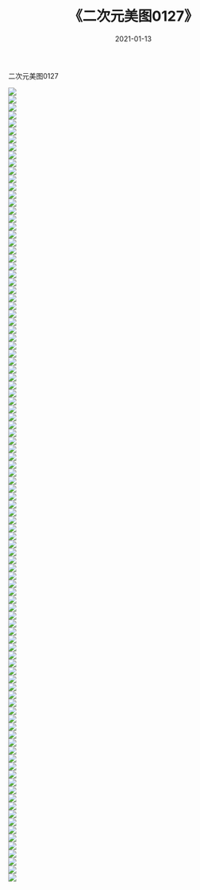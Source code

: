 ﻿---
layout: post
title:  《二次元美图0127》
date:   2021-01-13
img: http://imgx.orgx.ga/二次元/2021/二次元美图0127/000.jpg
categories: [美女, 清纯, 唯美]
---

二次元美图0127

 ![](http://imgx.orgx.ga/二次元/2021/二次元美图0127/001.jpg) <br>![](http://imgx.orgx.ga/二次元/2021/二次元美图0127/002.jpg) <br>![](http://imgx.orgx.ga/二次元/2021/二次元美图0127/003.jpg) <br>![](http://imgx.orgx.ga/二次元/2021/二次元美图0127/004.jpg) <br>![](http://imgx.orgx.ga/二次元/2021/二次元美图0127/005.jpg) <br>![](http://imgx.orgx.ga/二次元/2021/二次元美图0127/006.jpg) <br>![](http://imgx.orgx.ga/二次元/2021/二次元美图0127/007.jpg) <br>![](http://imgx.orgx.ga/二次元/2021/二次元美图0127/008.jpg) <br>![](http://imgx.orgx.ga/二次元/2021/二次元美图0127/009.jpg) <br>![](http://imgx.orgx.ga/二次元/2021/二次元美图0127/010.jpg) <br>![](http://imgx.orgx.ga/二次元/2021/二次元美图0127/011.jpg) <br>![](http://imgx.orgx.ga/二次元/2021/二次元美图0127/012.jpg) <br>![](http://imgx.orgx.ga/二次元/2021/二次元美图0127/013.jpg) <br>![](http://imgx.orgx.ga/二次元/2021/二次元美图0127/014.jpg) <br>![](http://imgx.orgx.ga/二次元/2021/二次元美图0127/015.jpg) <br>![](http://imgx.orgx.ga/二次元/2021/二次元美图0127/016.jpg) <br>![](http://imgx.orgx.ga/二次元/2021/二次元美图0127/017.jpg) <br>![](http://imgx.orgx.ga/二次元/2021/二次元美图0127/018.jpg) <br>![](http://imgx.orgx.ga/二次元/2021/二次元美图0127/019.jpg) <br>![](http://imgx.orgx.ga/二次元/2021/二次元美图0127/020.jpg) <br>![](http://imgx.orgx.ga/二次元/2021/二次元美图0127/021.jpg) <br>![](http://imgx.orgx.ga/二次元/2021/二次元美图0127/022.jpg) <br>![](http://imgx.orgx.ga/二次元/2021/二次元美图0127/023.jpg) <br>![](http://imgx.orgx.ga/二次元/2021/二次元美图0127/024.jpg) <br>![](http://imgx.orgx.ga/二次元/2021/二次元美图0127/025.jpg) <br>![](http://imgx.orgx.ga/二次元/2021/二次元美图0127/026.jpg) <br>![](http://imgx.orgx.ga/二次元/2021/二次元美图0127/027.jpg) <br>![](http://imgx.orgx.ga/二次元/2021/二次元美图0127/028.jpg) <br>![](http://imgx.orgx.ga/二次元/2021/二次元美图0127/029.jpg) <br>![](http://imgx.orgx.ga/二次元/2021/二次元美图0127/030.jpg) <br>![](http://imgx.orgx.ga/二次元/2021/二次元美图0127/031.jpg) <br>![](http://imgx.orgx.ga/二次元/2021/二次元美图0127/032.jpg) <br>![](http://imgx.orgx.ga/二次元/2021/二次元美图0127/033.jpg) <br>![](http://imgx.orgx.ga/二次元/2021/二次元美图0127/034.jpg) <br>![](http://imgx.orgx.ga/二次元/2021/二次元美图0127/035.jpg) <br>![](http://imgx.orgx.ga/二次元/2021/二次元美图0127/036.jpg) <br>![](http://imgx.orgx.ga/二次元/2021/二次元美图0127/037.jpg) <br>![](http://imgx.orgx.ga/二次元/2021/二次元美图0127/038.jpg) <br>![](http://imgx.orgx.ga/二次元/2021/二次元美图0127/039.jpg) <br>![](http://imgx.orgx.ga/二次元/2021/二次元美图0127/040.jpg) <br>![](http://imgx.orgx.ga/二次元/2021/二次元美图0127/041.jpg) <br>![](http://imgx.orgx.ga/二次元/2021/二次元美图0127/042.jpg) <br>![](http://imgx.orgx.ga/二次元/2021/二次元美图0127/043.jpg) <br>![](http://imgx.orgx.ga/二次元/2021/二次元美图0127/044.jpg) <br>![](http://imgx.orgx.ga/二次元/2021/二次元美图0127/045.jpg) <br>![](http://imgx.orgx.ga/二次元/2021/二次元美图0127/046.jpg) <br>![](http://imgx.orgx.ga/二次元/2021/二次元美图0127/047.jpg) <br>![](http://imgx.orgx.ga/二次元/2021/二次元美图0127/048.jpg) <br>![](http://imgx.orgx.ga/二次元/2021/二次元美图0127/049.jpg) <br>![](http://imgx.orgx.ga/二次元/2021/二次元美图0127/050.jpg) <br>![](http://imgx.orgx.ga/二次元/2021/二次元美图0127/051.jpg) <br>![](http://imgx.orgx.ga/二次元/2021/二次元美图0127/052.jpg) <br>![](http://imgx.orgx.ga/二次元/2021/二次元美图0127/053.jpg) <br>![](http://imgx.orgx.ga/二次元/2021/二次元美图0127/054.jpg) <br>![](http://imgx.orgx.ga/二次元/2021/二次元美图0127/055.jpg) <br>![](http://imgx.orgx.ga/二次元/2021/二次元美图0127/056.jpg) <br>![](http://imgx.orgx.ga/二次元/2021/二次元美图0127/057.jpg) <br>![](http://imgx.orgx.ga/二次元/2021/二次元美图0127/058.jpg) <br>![](http://imgx.orgx.ga/二次元/2021/二次元美图0127/059.jpg) <br>![](http://imgx.orgx.ga/二次元/2021/二次元美图0127/060.jpg) <br>![](http://imgx.orgx.ga/二次元/2021/二次元美图0127/061.jpg) <br>![](http://imgx.orgx.ga/二次元/2021/二次元美图0127/062.jpg) <br>![](http://imgx.orgx.ga/二次元/2021/二次元美图0127/063.jpg) <br>![](http://imgx.orgx.ga/二次元/2021/二次元美图0127/064.jpg) <br>![](http://imgx.orgx.ga/二次元/2021/二次元美图0127/065.jpg) <br>![](http://imgx.orgx.ga/二次元/2021/二次元美图0127/066.jpg) <br>![](http://imgx.orgx.ga/二次元/2021/二次元美图0127/067.jpg) <br>![](http://imgx.orgx.ga/二次元/2021/二次元美图0127/068.jpg) <br>![](http://imgx.orgx.ga/二次元/2021/二次元美图0127/069.jpg) <br>![](http://imgx.orgx.ga/二次元/2021/二次元美图0127/070.jpg) <br>![](http://imgx.orgx.ga/二次元/2021/二次元美图0127/071.jpg) <br>![](http://imgx.orgx.ga/二次元/2021/二次元美图0127/072.jpg) <br>![](http://imgx.orgx.ga/二次元/2021/二次元美图0127/073.jpg) <br>![](http://imgx.orgx.ga/二次元/2021/二次元美图0127/074.jpg) <br>![](http://imgx.orgx.ga/二次元/2021/二次元美图0127/075.jpg) <br>![](http://imgx.orgx.ga/二次元/2021/二次元美图0127/076.jpg) <br>![](http://imgx.orgx.ga/二次元/2021/二次元美图0127/077.jpg) <br>![](http://imgx.orgx.ga/二次元/2021/二次元美图0127/078.jpg) <br>![](http://imgx.orgx.ga/二次元/2021/二次元美图0127/079.jpg) <br>![](http://imgx.orgx.ga/二次元/2021/二次元美图0127/080.jpg) <br>![](http://imgx.orgx.ga/二次元/2021/二次元美图0127/081.jpg) <br>![](http://imgx.orgx.ga/二次元/2021/二次元美图0127/082.jpg) <br>![](http://imgx.orgx.ga/二次元/2021/二次元美图0127/083.jpg) <br>![](http://imgx.orgx.ga/二次元/2021/二次元美图0127/084.jpg) <br>![](http://imgx.orgx.ga/二次元/2021/二次元美图0127/085.jpg) <br>![](http://imgx.orgx.ga/二次元/2021/二次元美图0127/086.jpg) <br>![](http://imgx.orgx.ga/二次元/2021/二次元美图0127/087.jpg) <br>![](http://imgx.orgx.ga/二次元/2021/二次元美图0127/088.jpg) <br>![](http://imgx.orgx.ga/二次元/2021/二次元美图0127/089.jpg) <br>![](http://imgx.orgx.ga/二次元/2021/二次元美图0127/090.jpg) <br>![](http://imgx.orgx.ga/二次元/2021/二次元美图0127/091.jpg) <br>![](http://imgx.orgx.ga/二次元/2021/二次元美图0127/092.jpg) <br>![](http://imgx.orgx.ga/二次元/2021/二次元美图0127/093.jpg) <br>![](http://imgx.orgx.ga/二次元/2021/二次元美图0127/094.jpg) <br>![](http://imgx.orgx.ga/二次元/2021/二次元美图0127/095.jpg) <br>![](http://imgx.orgx.ga/二次元/2021/二次元美图0127/096.jpg) <br>![](http://imgx.orgx.ga/二次元/2021/二次元美图0127/097.jpg) <br>![](http://imgx.orgx.ga/二次元/2021/二次元美图0127/098.jpg) <br>![](http://imgx.orgx.ga/二次元/2021/二次元美图0127/099.jpg) <br>![](http://imgx.orgx.ga/二次元/2021/二次元美图0127/100.jpg) <br>